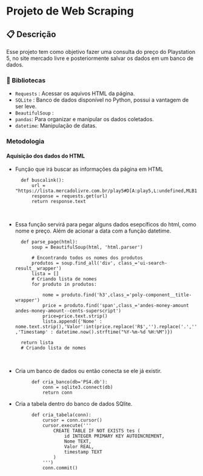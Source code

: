 # Projeto de Web Scraping

## 📋 Descrição

Esse projeto tem como objetivo fazer uma  consulta do preço do Playstation 5, no site mercado livre e posteriormente salvar os dados em um banco de dados.

### 📖 Bibliotecas

- `Requests` : Acessar os aquivos HTML da página.
- `SQLite` : Banco de dados disponível no Python, possui a vantagem de ser leve.
- `BeautifulSoup` : 
- `pandas`: Para organizar e manipular os dados coletados.
- `datetime`: Manipulação de datas.


### Metodologia

#### Aquisição dos dados do HTML

- Função que irá buscar as informações da página em HTML

        def buscalink():
            url = "https://lista.mercadolivre.com.br/play5#D[A:play5,L:undefined,MLB1743]"
            response = requests.get(url)
            return response.text

&nbsp;

- Essa função servirá para pegar alguns dados esepcíficos do html, como nome e preço. Além de acionar a data com a função datetime.

    
        def parse_page(html):
            soup = BeautifulSoup(html, 'html.parser')
        
            # Encontrando todos os nomes dos produtos
            produtos = soup.find_all('div', class_='ui-search-result__wrapper')
            lista = []
            # Criando lista de nomes
            for produto in produtos:
        
                nome = produto.find('h3',class_='poly-component__title-wrapper')
                price = produto.find('span',class_='andes-money-amount andes-money-amount--cents-superscript')
                price=price.text.strip()
                lista.append({'Nome' : nome.text.strip(),'Valor':int(price.replace('R$','').replace('.','')) ,'Timestamp' : datetime.now().strftime("%Y-%m-%d %H:%M")})
            
        return lista 
        # Criando lista de nomes


&nbsp;

- Cria um banco de dados ou então conecta se ele já existir.

            def cria_banco(db='PS4.db'):
                conn = sqlite3.connect(db)
                return conn

- Cria a tabela dentro do banco de dados SQlite. 
        
            def cria_tabela(conn):
                cursor = conn.cursor()
                cursor.execute('''
                    CREATE TABLE IF NOT EXISTS tes (
                        id INTEGER PRIMARY KEY AUTOINCREMENT,
                        Nome TEXT,
                        Valor REAL,
                        timestamp TEXT
                    )
                ''')
                conn.commit()


